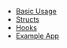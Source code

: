 - [Basic Usage](INDEX.md)
- [Structs](STRUCTS.md)
- [Hooks](HOOKS.md)
- [Example App](EXAMPLE-APP.md)
